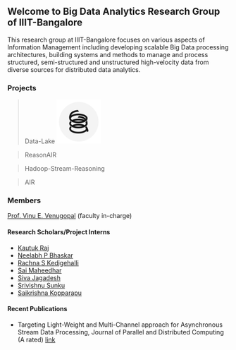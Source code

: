 
## Welcome to Big Data Analytics Research Group of IIIT-Bangalore

This research group at IIIT-Bangalore focuses on various aspects of Information Management including developing scalable Big Data processing architectures, building systems and methods to manage and process structured, semi-structured and unstructured high-velocity data from diverse sources for distributed data analytics.

### Projects
  > Data-Lake <img src="test.png" width="100" height="100">
  
  > ReasonAIR   
   
  > Hadoop-Stream-Reasoning
  
  > AIR

### Members

[Prof. Vinu E. Venugopal](https://sites.google.com/site/vinueviitm) (faculty in-charge)

#### Research Scholars/Project Interns

- [Kautuk Raj](https://in.linkedin.com/in/kautuk-raj-969a8727)
- [Neelabh P Bhaskar](https://neelp2121.github.io/)
- [Rachna S Kedigehalli](https://rachnakedigehalli.github.io/)
- [Sai Maheedhar](https://in.linkedin.com/in/sai-maheedhar-rddy-vardhireddy-451204216)
- [Siva Jagadesh](https://siva-jagadesh.web.app/)
- [Srivishnu Sunku](https://in.linkedin.com/in/sunku-srivishnu-18a84a192)
- [Saikrishna Kopparapu](https://in.linkedin.com/in/kopparapu-saikrishna-509b63205)

#### Recent Publications

- Targeting Light-Weight and Multi-Channel approach for Asynchronous Stream Data Processing, Journal of Parallel and Distributed Computing (A rated) [link](https://www.sciencedirect.com/science/article/pii/S0743731522001022?dgcid=author) 	




<!-- ```markdown 
Syntax highlighted code block

# Header 1
## Header 2
### Header 3

- Bulleted
- List

1. Numbered
2. List

**Bold** and _Italic_ and `Code` text

[Link](url) and ![Image](src)
```

For more details see [Basic writing and formatting syntax](https://docs.github.com/en/github/writing-on-github/getting-started-with-writing-and-formatting-on-github/basic-writing-and-formatting-syntax).

### Jekyll Themes

Your Pages site will use the layout and styles from the Jekyll theme you have selected in your [repository settings](https://github.com/bda-lab/bda-lab.github.io/settings/pages). The name of this theme is saved in the Jekyll `_config.yml` configuration file.

### Support or Contact

Having trouble with Pages? Check out our [documentation](https://docs.github.com/categories/github-pages-basics/) or [contact support](https://support.github.com/contact) and we’ll help you sort it out.-->
